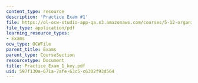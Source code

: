 ```yaml
---
content_type: resource
description: 'Practice Exam #1'
file: https://ol-ocw-studio-app-qa.s3.amazonaws.com/courses/5-12-organic-chemistry-i-spring-2003/597f130a671a7afe63c5c6302f93d564_Practice_Exam_1_key.pdf
file_type: application/pdf
learning_resource_types:
- Exams
ocw_type: OCWFile
parent_title: Exams
parent_type: CourseSection
resourcetype: Document
title: Practice_Exam_1_key.pdf
uid: 597f130a-671a-7afe-63c5-c6302f93d564
---
```

